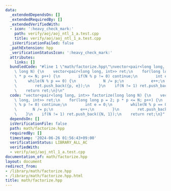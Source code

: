 ```yaml
---
data:
  _extendedDependsOn: []
  _extendedRequiredBy: []
  _extendedVerifiedWith:
  - icon: ':heavy_check_mark:'
    path: verify/aoj/aoj_ntl_1_a.test.cpp
    title: verify/aoj/aoj_ntl_1_a.test.cpp
  _isVerificationFailed: false
  _pathExtension: hpp
  _verificationStatusIcon: ':heavy_check_mark:'
  attributes:
    links: []
  bundledCode: "#line 1 \"math/factorize.hpp\"\nvector<pair<long long, int>> factorize(long\
    \ long N) {\n    vector<pair<long long, int>> ret;\n    for(long long p = 2; p\
    \ * p <= N; p++) {\n        if(N % p != 0) continue;\n        int e = 0;\n   \
    \     while(N % p == 0) {\n            N /= p;\n            e++;\n        }\n\
    \        ret.push_back({p, e});\n    }\n    if(N != 1) ret.push_back({N, 1});\n\
    \    return ret;\n}\n"
  code: "vector<pair<long long, int>> factorize(long long N) {\n    vector<pair<long\
    \ long, int>> ret;\n    for(long long p = 2; p * p <= N; p++) {\n        if(N\
    \ % p != 0) continue;\n        int e = 0;\n        while(N % p == 0) {\n     \
    \       N /= p;\n            e++;\n        }\n        ret.push_back({p, e});\n\
    \    }\n    if(N != 1) ret.push_back({N, 1});\n    return ret;\n}"
  dependsOn: []
  isVerificationFile: false
  path: math/factorize.hpp
  requiredBy: []
  timestamp: '2024-06-26 01:56:43+09:00'
  verificationStatus: LIBRARY_ALL_AC
  verifiedWith:
  - verify/aoj/aoj_ntl_1_a.test.cpp
documentation_of: math/factorize.hpp
layout: document
redirect_from:
- /library/math/factorize.hpp
- /library/math/factorize.hpp.html
title: math/factorize.hpp
---
```

